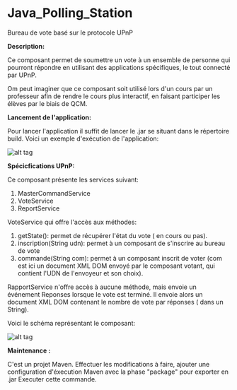 # Java_Polling_Station
Bureau de vote basé sur le protocole UPnP

<strong>Description: </strong>

Ce composant permet de soumettre un vote à un ensemble de personne qui pourront répondre en utilisant des applications spécifiques,
le tout connecté par UPnP.

Om peut imaginer que ce composant soit utilisé lors d'un cours par un professeur afin de rendre le cours plus interactif, en
faisant participer les élèves par le biais de QCM. 



<strong>Lancement de l'application: </strong>

Pour lancer l'application il suffit de lancer le .jar se situant dans le répertoire build. Voici un exemple d'exécution 
de l'application:

![alt tag]()

<strong>Spécicfications UPnP:</strong>

Ce composant présente les services suivant:

  1) MasterCommandService
  2) VoteService
  3) ReportService
 
VoteService qui offre l'accès aux méthodes:

  1) getState(): permet de récupérer l'état du vote ( en cours ou pas).
  2) inscription(String udn): permet à un composant de s'inscrire au bureau de vote
  3) commande(String com): permet à un composant inscrit de voter (com est ici un document XML DOM envoyé par le composant votant, qui contient l'UDN de l'envoyeur et son choix).
  
RapportService n'offre accès à aucune méthode, mais envoie un événement Reponses lorsque le vote est terminé. Il envoie alors un document XML DOM contenant le nombre de vote par réponses ( dans un String). 

Voici le schéma représentant le composant:

![alt tag](https://github.com/components-upnp/Java_Polling_Station/blob/master/Polling_Station.png)

<strong>Maintenance : </strong>

C'est un projet Maven. Effectuer les modifications à faire, ajouter une configuration d'éxecution Maven avec la phase "package" pour exporter en .jar Executer cette commande.




